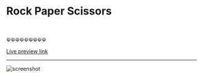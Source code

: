 # Rock Paper Scissors

<br />

⟱⟱⟱⟱⟱⟱⟱⟱⟱

[Live preview link](https://acdeguia.github.io/rock-paper-scissors/)

<hr>

![screenshot](https://github.com/acdeguia/rock-paper-scissors/blob/main/images/screenshot.jpeg)